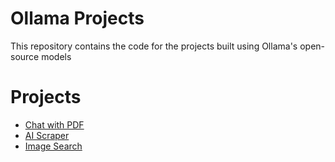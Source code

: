 # Ollama Projects
This repository contains the code for the projects built using Ollama's open-source models

# Projects
- [Chat with PDF](/chat-with-pdf/README.md)
- [AI Scraper](/ai-scraper/README.md)
- [Image Search](/image-search/README.md)
